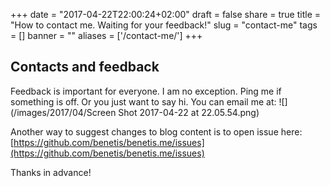
+++
date = "2017-04-22T22:00:24+02:00"
draft = false
share = true
title = "How to contact me. Waiting for your feedback!"
slug = "contact-me"
tags = []
banner = ""
aliases = ['/contact-me/']
+++

## Contacts and feedback

Feedback is important for everyone. I am no exception. Ping me if something is off. Or you just want to say hi. You can email me at:
![](/images/2017/04/Screen Shot 2017-04-22 at 22.05.54.png)

Another way to suggest changes to blog content is to open issue here: [https://github.com/benetis/benetis.me/issues](https://github.com/benetis/benetis.me/issues)

Thanks in advance!
